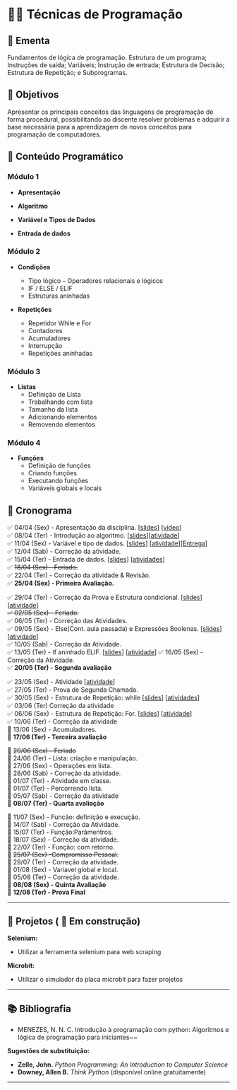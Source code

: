 # 👨‍💻 Técnicas de Programação

## 📘 Ementa
Fundamentos de lógica de programação. Estrutura de um programa; Instruções de saída; Variáveis; Instrução de entrada; Estrutura de Decisão; Estrutura de Repetição; e Subprogramas.

## 🎯 Objetivos
Apresentar os principais conceitos das linguagens de programação de forma procedural, possibilitando ao discente resolver problemas e adquirir a base necessária para a aprendizagem de novos conceitos para programação de computadores.



## 🧩 Conteúdo Programático

### Módulo 1

- **Apresentação**
<!--
  - Apresentação da disciplina
  - Vídeo motivacional: `video`  
-->

- **Algoritmo**
<!--
  - O que é algoritmo
  - Code.org
  - Olá, Mundo!
-->

- **Variável e Tipos de Dados**
<!--
  - Definição de variável  
  - Atribuição e leitura  
  - Troca de valores  
  - Tipo numérico – Tipos e Expressões  
  - Tipo String
-->

- **Entrada de dados**
<!--
    - Comando input.
    - Convertendo tipos
-->
### Módulo 2
- **Condições**
  - Tipo lógico – Operadores relacionais e lógicos  
  - IF / ELSE / ELIF  
  - Estruturas aninhadas

- **Repetições**
  - Repetidor While e For  
  - Contadores  
  - Acumuladores  
  - Interrupção  
  - Repetições aninhadas

### Módulo 3
- **Listas**
  - Definição de Lista  
  - Trabalhando com lista  
  - Tamanho da lista  
  - Adicionando elementos  
  - Removendo elementos

### Módulo 4
- **Funções**
  - Definição de funções  
  - Criando funções  
  - Executando funções  
  - Variáveis globais e locais






## 📅 Cronograma
:white_check_mark: 04/04 (Sex) - Apresentação da disciplina. [[slides](https://drive.google.com/file/d/10BbSSufUcQi9JJdnRIOwuYi1SbHY920c/view?usp=drive_link)] [[video](https://www.youtube.com/watch?v=nt7JqivQsW0)]   
:white_check_mark: 08/04 (Ter) - Introdução ao algoritmo. [[slides](https://drive.google.com/file/d/19PPMpUw5tUFoAY73xHk5ccIhI9YKBREu/view?usp=sharing)][[atividade](https://classroom.github.com/a/tWLkEBJN)]    
:white_check_mark: 11/04 (Sex) - Variável e tipo de dados. [[slides](https://drive.google.com/file/d/1BcBkm1hCnahrXb2Tm8s5syAzEjfcRHeP/view?usp=sharing)] [[atividade](https://drive.google.com/file/d/1BsCBnRC-vMPu828MnM8rlGBFu1DT2bv5/view?usp=sharing)][[Entrega](https://classroom.github.com/a/2E1SajXy)]   
:white_check_mark: 12/04 (Sab) - Correção da atividade.  
:white_check_mark: 15/04 (Ter) - Entrada de dados. [[slides](https://drive.google.com/file/d/1Cwl4Syhzik7vERQ1HpAp6FK-EzNiuTvG/view?usp=sharing)] [[atividades](https://drive.google.com/file/d/1Cz25vOi4RmkweFd9jFT91EINomx1FL-C/view?usp=sharing)]  
:white_check_mark: ~~18/04 (Sex) - Feriado.~~  
:white_check_mark: 22/04 (Ter) - Correção da atividade & Revisão.  
:white_check_mark: **25/04 (Sex) -  Primeira Avaliação.** 

:white_check_mark: 29/04 (Ter) - Correção da Prova e Estrutura condicional. 
[[slides](https://drive.google.com/file/d/1HL6mO-cjFkyG0kPh0lx9DvZLW6YUx1NG/view?usp=sharing)]
[[atividade](https://drive.google.com/file/d/1HTUmAsJJpelGnAoL4mPOyxJbEIKcEs-A/view?usp=sharing)] \
~~:white_check_mark: 02/05 (Sex) - Feriado.~~ \
:white_check_mark: 06/05 (Ter) - Correção das Atividades. \
:white_check_mark: 09/05 (Sex) - Else(Cont. aula passada) e Expressões Boolenas.
[[slides](https://drive.google.com/file/d/1I4sM0hJrdHSYiVMDDlaTZucwwen0MnML/view?usp=sharing)]
[[atividade](https://drive.google.com/file/d/1IXYHw33ZNxtquoxw8n6410ofES9koPrG/view?usp=sharing)] \
:white_check_mark: 10/05 (Sab) - Correção da Atividade. \
:white_check_mark: 13/05 (Ter) - If aninhado ELIF.
[[slides](https://drive.google.com/file/d/1IieDiKPL6l5dCSmbf56Oi8fUkjR_ZQTe/view?usp=sharing)]
[[atividade](https://drive.google.com/file/d/1IXYHw33ZNxtquoxw8n6410ofES9koPrG/view?usp=sharing)] 
:white_check_mark: 16/05 (Sex) - Correção da Atividade. \
:white_check_mark: **20/05 (Ter) - Segunda avaliação**

:white_check_mark: 23/05 (Sex) - Atividade [[atividade](https://drive.google.com/file/d/1Lr3R9ccyrx9F735G6jybgjl_7sHt6-KO/view?usp=sharing)] \
:white_check_mark: 27/05 (Ter) - Prova de Segunda Chamada.  
:white_check_mark: 30/05 (Sex) - Estrutura de Repetição: while
[[slides](https://drive.google.com/file/d/1OG5ZAfEjcQT5XOI804Tifd0378cM0kda/view?usp=sharing)]
[[atividades](https://drive.google.com/file/d/1OUK6BfR0aqzhzo2OT3i7jRKXIAXqSvSu/view?usp=sharing)]  
:white_check_mark: 03/06 (Ter) Correção da atividade \
:white_check_mark: 06/06 (Sex) - Estrutura de Repetição: For.
[[slides](https://drive.google.com/file/d/1sDKbqozsozGfpFKiGlVXzEgfIdigMCJj/view?usp=sharing)]
[[atividade](https://drive.google.com/file/d/1v5vrH74V7-alvriDW6SSuBktErruAMrI/view?usp=sharing)]  
:white_check_mark: 10/06 (Ter) - Correção da atividade \
:black_square_button: 13/06 (Sex) - Acumuladores. \
:black_square_button: **17/06 (Ter) - Terceira avaliação**

:black_square_button: ~~20/06 (Sex) - Feriado~~  
:black_square_button: 24/06 (Ter) - Lista: criação e manipulação.  
:black_square_button: 27/06 (Sex) - Operações em lista.  
:black_square_button: 28/06 (Sab) - Correção da atividade.  
:black_square_button: 01/07 (Ter) - Atividade em classe.  
:black_square_button: 01/07 (Ter) - Percorrendo lista.  
:black_square_button: 05/07 (Sab) - Correção da atividade  
:black_square_button: **08/07 (Ter) - Quarta avaliação**  

:black_square_button: 11/07 (Sex) - Funcão: definição e execução.  
:black_square_button: 14/07 (Sab) - Correção da Atividade.  
:black_square_button: 15/07 (Ter) - Função:Parâmentros.  
:black_square_button: 18/07 (Sex) - Correção da atividade.  
:black_square_button: 22/07 (Ter) - Função: com retorno.   
:black_square_button: ~~25/07 (Sex) -Compromisso Pessoal.~~  
:black_square_button: 29/07 (Ter) - Correção da atividade.  
:black_square_button: 01/08 (Sex) - Variavel global e local.  
:black_square_button: 05/08 (Ter) - Correção da atividade.  
:black_square_button: **08/08 (Sex) - Quinta Avaliação**\
:black_square_button: **12/08 (Ter) - Prova Final**

---
## :rocket: Projetos ( :construction: Em construção)  
**Selenium:**
- Utilizar a ferramenta selenium para web scraping

**Microbit:**
- Utilizar o simulador da placa microbit para fazer projetos


---
## 📚 Bibliografia

- MENEZES, N. N. C. Introdução à programação com python: Algoritmos e lógica de programação para iniciantes~~  


**Sugestões de substituição:**
- **Zelle, John.** *Python Programming: An Introduction to Computer Science*
- **Downey, Allen B.** *Think Python* (disponível online gratuitamente)

---
